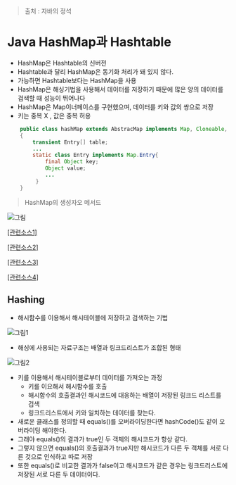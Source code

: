 > 출처 : 자바의 정석

# Java HashMap과 Hashtable
* HashMap은 Hashtable의 신버전
* Hashtable과 달리 HashMap은 동기화 처리가 돼 있지 않다.
* 가능하면 Hashtable보다는 HashMap을 사용
* HashMap은 해싱기법을 사용해서 데이터를 저장하기 때문에 많은 양의 데이터를 검색할 때 성능이 뛰어나다
* HashMap은 Map이너페이스를 구현했으며, 데이터를 키와 값의 쌍으로 저장
* 키는 중복 X , 값은 중복 허용
```java
	public class hashMap extends AbstracMap implements Map, Cloneable, Serializable
    {
    	transient Entry[] table;
        ...
        static class Entry implements Map.Entry{
        	final Object key;
            Object value;
            ...
         }
    }
```
> HashMap의 생성자오 메서드
> 
![그림](https://github.com/HaeSeongPark/TIL/blob/master/img/Java/Java%20HashMap.png)

[[관련소스1]](https://github.com/HaeSeongPark/TIL/blob/master/JavaStudySource/src/ch11/HashSetEx1.java)

[[관련소스2]](https://github.com/HaeSeongPark/TIL/blob/master/JavaStudySource/src/ch11/HashSetEx2.java)

[[관련소스3]](https://github.com/HaeSeongPark/TIL/blob/master/JavaStudySource/src/ch11/HashSetEx3.java)

[[관련소스4]](https://github.com/HaeSeongPark/TIL/blob/master/JavaStudySource/src/ch11/HashSetEx4.java)

## Hashing
* 해시함수를 이용해서 해시테이블에 저장하고 검색하는 기법

![그림1](https://github.com/HaeSeongPark/TIL/blob/master/img/Java/Java%20Hashing.png)

* 해싱에 사용되는 자료구조는 배열과 링크드리스트가 조합된 형태

![그림2](https://github.com/HaeSeongPark/TIL/blob/master/img/Java/Java%20Hashing2.png)

* 키를 이용해서 해시테이블로부터 데이터를 가져오는 과정
   - 키를 이요해서 해시함수를 호출
   - 해시함수의 호출결과인 해시코드에 대응하는 배열이 저장된 링크드 리스트를 검색
   - 링크드리스트에서 키와 일치하는 데이터를 찾는다.
* 새로운 클래스를 정의할 때 equals()를 오버라이딩한다면 hashCode()도 같이 오버라이딩 해야한다.
* 그래야 equals()의 결과가 true인 두 객체의 해시코드가 항상 같다.
* 그렇지 않으면 equals()의 호출결과가 true지만 해시코드가 다른 두 객체를 서로 다른 것으로 인식하고 따로 저장
* 또한 equals()로 비교한 결과가 false이고 해시코드가 같은 경우는 링크드리스트에 저장된 서로 다른 두 데이터이다.
